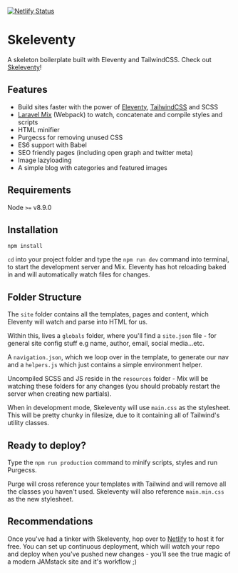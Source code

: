 [![Netlify Status](https://api.netlify.com/api/v1/badges/f4455669-0ce8-40ea-8ff5-5c31f0aadfa5/deploy-status)](https://app.netlify.com/sites/skeleventy/deploys)

# Skeleventy

A skeleton boilerplate built with Eleventy and TailwindCSS. Check out [Skeleventy](https://skeleventy.netlify.com/)!

## Features

- Build sites faster with the power of [Eleventy](https://www.11ty.dev/docs/), [TailwindCSS](https://tailwindcss.com) and SCSS
- [Laravel Mix](https://laravel-mix.com/docs/5.0/basic-example) (Webpack) to watch, concatenate and compile styles and scripts
- HTML minifier
- Purgecss for removing unused CSS
- ES6 support with Babel
- SEO friendly pages (including open graph and twitter meta)
- Image lazyloading
- A simple blog with categories and featured images

## Requirements

Node `>=` v8.9.0

## Installation

```
npm install
```

`cd` into your project folder and type the `npm run dev` command into terminal, to start the development server and Mix. Eleventy has hot reloading baked in and will automatically watch files for changes.

## Folder Structure

The `site` folder contains all the templates, pages and content, which Eleventy will watch and parse into HTML for us.

Within this, lives a `globals` folder, where you'll find a `site.json` file - for general site config stuff e.g name, author, email, social media...etc.

A `navigation.json`, which we loop over in the template, to generate our nav and a `helpers.js` which just contains a simple environment helper.

Uncompiled SCSS and JS reside in the `resources` folder - Mix will be watching these folders for any changes (you should probably restart the server when creating new partials).

When in development mode, Skeleventy will use `main.css` as the stylesheet. This will be pretty chunky in filesize, due to it containing all of Tailwind's utility classes.

## Ready to deploy?

Type the `npm run production` command to minify scripts, styles and run Purgecss.

Purge will cross reference your templates with Tailwind and will remove all the classes you haven't used. Skeleventy will also reference `main.min.css` as the new stylesheet.

## Recommendations

Once you've had a tinker with Skeleventy, hop over to [Netlify](https://www.netlify.com) to host it for free. You can set up continuous deployment, which will watch your repo and deploy when you've pushed new changes - you'll see the true magic of a modern JAMstack site and it's workflow ;)
